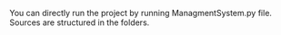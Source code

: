 You can directly run the project by running ManagmentSystem.py file. Sources are structured in the folders.
